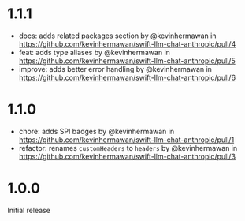 # 1.1.1

- docs: adds related packages section by @kevinhermawan in https://github.com/kevinhermawan/swift-llm-chat-anthropic/pull/4
- feat: adds type aliases by @kevinhermawan in https://github.com/kevinhermawan/swift-llm-chat-anthropic/pull/5
- improve: adds better error handling by @kevinhermawan in https://github.com/kevinhermawan/swift-llm-chat-anthropic/pull/6

# 1.1.0

- chore: adds SPI badges by @kevinhermawan in https://github.com/kevinhermawan/swift-llm-chat-anthropic/pull/1
- refactor: renames `customHeaders` to `headers` by @kevinhermawan in https://github.com/kevinhermawan/swift-llm-chat-anthropic/pull/3

# 1.0.0

Initial release
